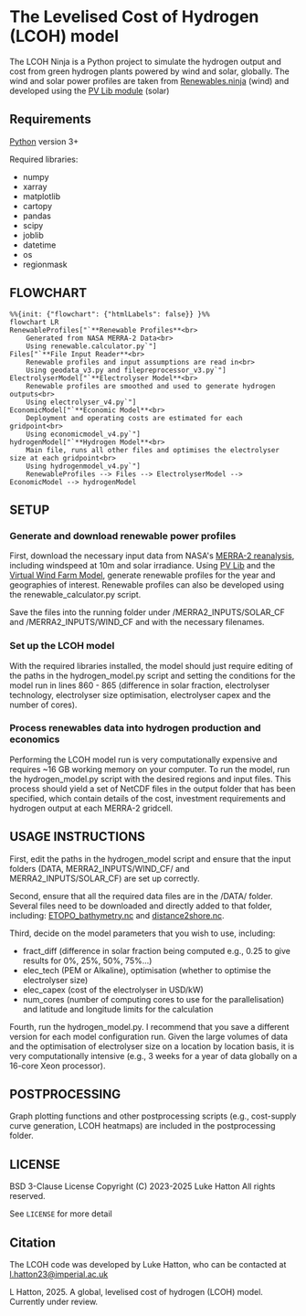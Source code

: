 # The Levelised Cost of Hydrogen (LCOH) model

The LCOH Ninja is a Python project to simulate the hydrogen output and cost from green hydrogen plants powered by wind and solar, globally. The wind and solar power profiles are taken from [Renewables.ninja](https://www.renewables.ninja/) (wind) and developed using the [PV Lib module](https://pvlib-python.readthedocs.io/en/stable/) (solar)


## Requirements

[Python](https://www.python.org/) version 3+

Required libraries:
 * numpy
 * xarray
 * matplotlib
 * cartopy
 * pandas
 * scipy
 * joblib
 * datetime
 * os
 * regionmask


## FLOWCHART

```mermaid
%%{init: {"flowchart": {"htmlLabels": false}} }%%
flowchart LR
RenewableProfiles["`**Renewable Profiles**<br>
    Generated from NASA MERRA-2 Data<br>
    Using renewable.calculator.py`"]
Files["`**File Input Reader**<br>
    Renewable profiles and input assumptions are read in<br>
    Using geodata_v3.py and filepreprocessor_v3.py`"]
ElectrolyserModel["`**Electrolyser Model**<br>
    Renewable profiles are smoothed and used to generate hydrogen outputs<br>
    Using electrolyser_v4.py`"]
EconomicModel["`**Economic Model**<br>
    Deployment and operating costs are estimated for each gridpoint<br>
    Using economicmodel_v4.py`"]
hydrogenModel["`**Hydrogen Model**<br>
    Main file, runs all other files and optimises the electrolyser size at each gridpoint<br>
    Using hydrogenmodel_v4.py`"]
    RenewableProfiles --> Files --> ElectrolyserModel --> EconomicModel --> hydrogenModel
```

## SETUP

### Generate and download renewable power profiles
First, download the necessary input data from NASA's [MERRA-2 reanalysis](https:///gmao.gsfc.nasa.gov/reanalysis/MERRA-2/), including windspeed at 10m and solar irradiance. Using [PV Lib](https://pvlib-python.readthedocs.io/en/stable/) and the [Virtual Wind Farm Model](https://github.com/renewables-ninja/vwf/tree/master), generate renewable profiles for the year and geographies of interest. Renewable profiles can also be developed using the renewable_calculator.py script.

Save the files into the running folder under /MERRA2_INPUTS/SOLAR_CF and /MERRA2_INPUTS/WIND_CF and with the necessary filenames.

### Set up the LCOH model
With the required libraries installed, the model should just require editing of the paths in the hydrogen_model.py script and setting the conditions for the model run in lines 860 - 865 (difference in solar fraction, electrolyser technology, electrolyser size optimisation, electrolyser capex and the number of cores).

### Process renewables data into hydrogen production and economics
Performing the LCOH model run is very computationally expensive and requires ~16 GB working memory on your computer. To run the model, run the hydrogen_model.py script with the desired regions and input files. This process should yield a set of NetCDF files in the output folder that has been specified, which contain details of the cost, investment requirements and hydrogen output at each MERRA-2 gridcell.


## USAGE INSTRUCTIONS

First, edit the paths in the hydrogen_model script and ensure that the input folders (DATA, MERRA2_INPUTS/WIND_CF/ and MERRA2_INPUTS/SOLAR_CF) are set up correctly.

Second, ensure that all the required data files are in the /DATA/ folder. Several files need to be downloaded and directly added to that folder, including: [ETOPO_bathymetry.nc](https://www.ncei.noaa.gov/products/etopo-global-relief-model) and [distance2shore.nc](https://catalog.data.gov/dataset/distance-to-nearest-coastline-0-04-degree-grid). 

Third, decide on the model parameters that you wish to use, including: 
 * fract_diff (difference in solar fraction being computed e.g., 0.25 to give results for 0%, 25%, 50%, 75%...)
 * elec_tech (PEM or Alkaline), optimisation (whether to optimise the electrolyser size)
 * elec_capex (cost of the electrolyser in USD/kW)
 * num_cores (number of computing cores to use for the parallelisation) and latitude and longitude limits for the calculation

Fourth, run the hydrogen_model.py. I recommend that you save a different version for each model configuration run. Given the large volumes of data and the optimisation of electrolyser size on a location by location basis, it is very computationally intensive (e.g., 3 weeks for a year of data globally on a 16-core Xeon processor).

## POSTPROCESSING

Graph plotting functions and other postprocessing scripts (e.g., cost-supply curve generation, LCOH heatmaps) are included in the postprocessing folder. 


## LICENSE
BSD 3-Clause License
Copyright (C) 2023-2025  Luke Hatton
All rights reserved.

See `LICENSE` for more detail


## Citation

The LCOH code was developed by Luke Hatton, who can be contacted at l.hatton23@imperial.ac.uk

L Hatton, 2025.  A global, levelised cost of hydrogen (LCOH) model. Currently under review.

